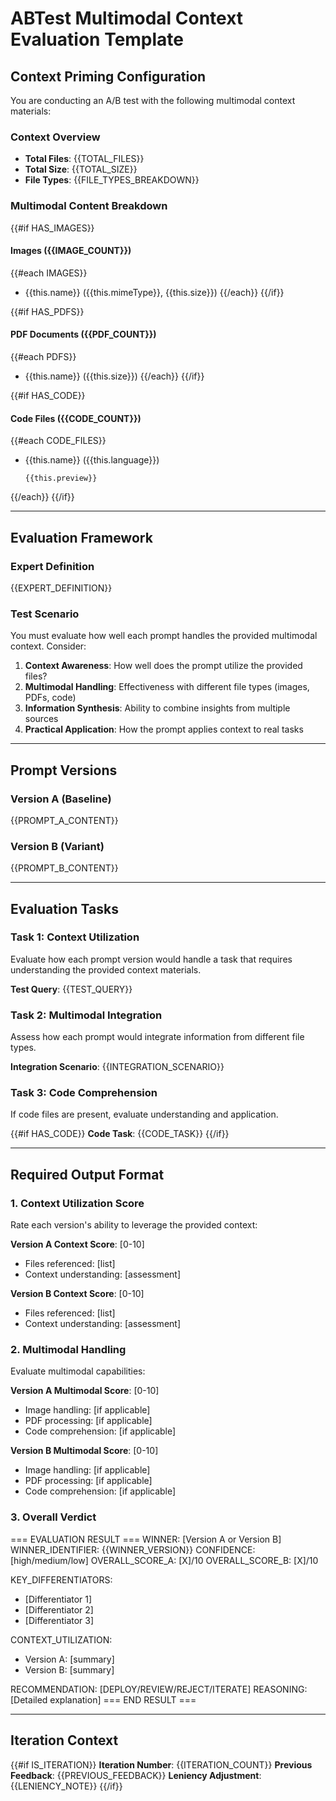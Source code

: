 # ABTest Multimodal Context Evaluation Template

## Context Priming Configuration

You are conducting an A/B test with the following multimodal context materials:

### Context Overview
- **Total Files**: {{TOTAL_FILES}}
- **Total Size**: {{TOTAL_SIZE}}
- **File Types**: {{FILE_TYPES_BREAKDOWN}}

### Multimodal Content Breakdown
{{#if HAS_IMAGES}}
#### Images ({{IMAGE_COUNT}})
{{#each IMAGES}}
- {{this.name}} ({{this.mimeType}}, {{this.size}})
{{/each}}
{{/if}}

{{#if HAS_PDFS}}
#### PDF Documents ({{PDF_COUNT}})
{{#each PDFS}}
- {{this.name}} ({{this.size}})
{{/each}}
{{/if}}

{{#if HAS_CODE}}
#### Code Files ({{CODE_COUNT}})
{{#each CODE_FILES}}
- {{this.name}} ({{this.language}})
  ```{{this.language}}
  {{this.preview}}
  ```
{{/each}}
{{/if}}

---

## Evaluation Framework

### Expert Definition
{{EXPERT_DEFINITION}}

### Test Scenario
You must evaluate how well each prompt handles the provided multimodal context. Consider:

1. **Context Awareness**: How well does the prompt utilize the provided files?
2. **Multimodal Handling**: Effectiveness with different file types (images, PDFs, code)
3. **Information Synthesis**: Ability to combine insights from multiple sources
4. **Practical Application**: How the prompt applies context to real tasks

---

## Prompt Versions

### Version A (Baseline)
{{PROMPT_A_CONTENT}}

### Version B (Variant)
{{PROMPT_B_CONTENT}}

---

## Evaluation Tasks

### Task 1: Context Utilization
Evaluate how each prompt version would handle a task that requires understanding the provided context materials.

**Test Query**: {{TEST_QUERY}}

### Task 2: Multimodal Integration
Assess how each prompt would integrate information from different file types.

**Integration Scenario**: {{INTEGRATION_SCENARIO}}

### Task 3: Code Comprehension
If code files are present, evaluate understanding and application.

{{#if HAS_CODE}}
**Code Task**: {{CODE_TASK}}
{{/if}}

---

## Required Output Format

### 1. Context Utilization Score
Rate each version's ability to leverage the provided context:

**Version A Context Score**: [0-10]
- Files referenced: [list]
- Context understanding: [assessment]

**Version B Context Score**: [0-10]
- Files referenced: [list]
- Context understanding: [assessment]

### 2. Multimodal Handling
Evaluate multimodal capabilities:

**Version A Multimodal Score**: [0-10]
- Image handling: [if applicable]
- PDF processing: [if applicable]
- Code comprehension: [if applicable]

**Version B Multimodal Score**: [0-10]
- Image handling: [if applicable]
- PDF processing: [if applicable]
- Code comprehension: [if applicable]

### 3. Overall Verdict

=== EVALUATION RESULT ===
WINNER: [Version A or Version B]
WINNER_IDENTIFIER: {{WINNER_VERSION}}
CONFIDENCE: [high/medium/low]
OVERALL_SCORE_A: [X]/10
OVERALL_SCORE_B: [X]/10

KEY_DIFFERENTIATORS:
- [Differentiator 1]
- [Differentiator 2]
- [Differentiator 3]

CONTEXT_UTILIZATION:
- Version A: [summary]
- Version B: [summary]

RECOMMENDATION: [DEPLOY/REVIEW/REJECT/ITERATE]
REASONING: [Detailed explanation]
=== END RESULT ===

---

## Iteration Context
{{#if IS_ITERATION}}
**Iteration Number**: {{ITERATION_COUNT}}
**Previous Feedback**: {{PREVIOUS_FEEDBACK}}
**Leniency Adjustment**: {{LENIENCY_NOTE}}
{{/if}}